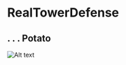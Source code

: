 # RealTowerDefense

## . . . Potato

![Alt text](http://media-cache-ec0.pinimg.com/736x/c0/7b/69/c07b69fd724e44a428e04eb5c8c220cb.jpg "Potato")
